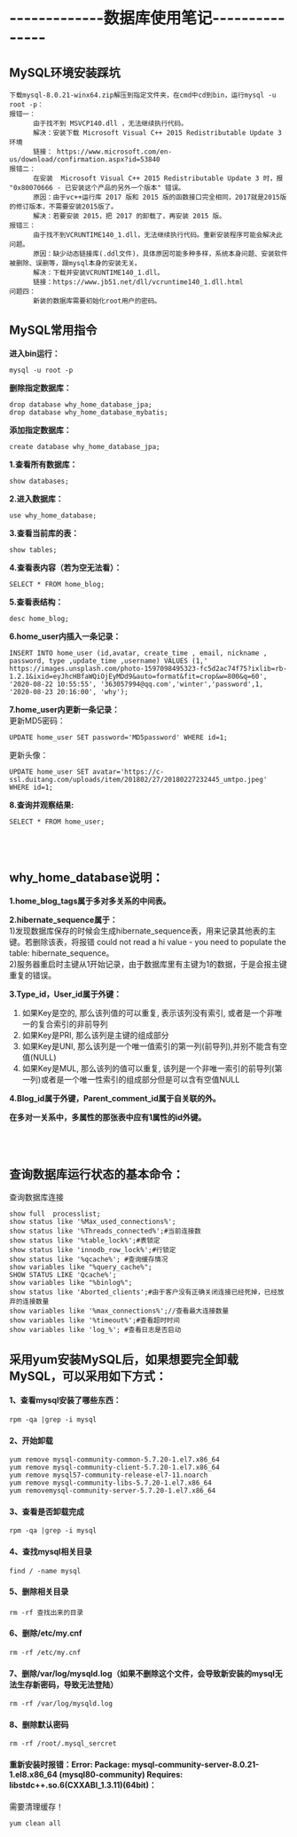 # -------------数据库使用笔记---------------
## MySQL环境安装踩坑
```
下载mysql-8.0.21-winx64.zip解压到指定文件夹，在cmd中cd到bin，运行mysql -u root -p：
报错一：
      由于找不到 MSVCP140.dll ，无法继续执行代码。
      解决：安装下载 Microsoft Visual C++ 2015 Redistributable Update 3 环境
      链接： https://www.microsoft.com/en-us/download/confirmation.aspx?id=53840
报错二：
      在安装  Microsoft Visual C++ 2015 Redistributable Update 3 时，报 "0x80070666 - 已安装这个产品的另外一个版本" 错误。
      原因：由于vc++运行库 2017 版和 2015 版的函数接口完全相同，2017就是2015版的修订版本，不需要安装2015版了。
      解决：若要安装 2015，把 2017 的卸载了，再安装 2015 版。
报错三：
      由于找不到VCRUNTIME140_1.dll，无法继续执行代码。重新安装程序可能会解决此问题。
      原因：缺少动态链接库(.ddl文件)，具体原因可能多种多样，系统本身问题、安装软件被删除、误删等，跟mysql本身的安装无关。
      解决：下载并安装VCRUNTIME140_1.dll。
      链接：https://www.jb51.net/dll/vcruntime140_1.dll.html
问题四：
      新装的数据库需要初始化root用户的密码。
```
## MySQL常用指令

**进入bin运行：**
```
mysql -u root -p
```
**删除指定数据库：**
```
drop database why_home_database_jpa;	
drop database why_home_database_mybatis;
```
**添加指定数据库：**
```
create database why_home_database_jpa; 
```
**1.查看所有数据库：**
```
show databases;
```
**2.进入数据库：**
```
use why_home_database;
```
**3.查看当前库的表：**
```
show tables;
```
**4.查看表内容（若为空无法看）：**
```
SELECT * FROM home_blog;
```
**5.查看表结构：**
```
desc home_blog;
```
**6.home_user内插入一条记录：**</br>
```
INSERT INTO home_user (id,avatar, create_time , email, nickname , password, type ,update_time ,username) VALUES (1,' https://images.unsplash.com/photo-1597098495323-fc5d2ac74f75?ixlib=rb-1.2.1&ixid=eyJhcHBfaWQiOjEyMDd9&auto=format&fit=crop&w=800&q=60', '2020-08-22 10:55:55', '363057994@qq.com','winter','password',1, '2020-08-23 20:16:00', 'why');
```
**7.home_user内更新一条记录：**</br>
更新MD5密码：
```
UPDATE home_user SET password='MD5password' WHERE id=1;
```
更新头像：
```
UPDATE home_user SET avatar='https://c-ssl.duitang.com/uploads/item/201802/27/20180227232445_umtpo.jpeg' WHERE id=1;
```
**8.查询并观察结果:**
```
SELECT * FROM home_user;
```
</br></br>




## why_home_database说明：</br>
**1.home_blog_tags属于多对多关系的中间表。**</br>

**2.hibernate_sequence属于：**</br>
1)发现数据库保存的时候会生成hibernate_sequence表，用来记录其他表的主键。若删除该表，将报错
could not read a hi value - you need to populate the table: hibernate_sequence。</br>
2)服务器重启时主键从1开始记录，由于数据库里有主键为1的数据，于是会报主键重复的错误。</br>

**3.Type_id，User_id属于外键：**</br>
1. 如果Key是空的, 那么该列值的可以重复, 表示该列没有索引, 或者是一个非唯一的复合索引的非前导列</br>
2. 如果Key是PRI,  那么该列是主键的组成部分</br>
3. 如果Key是UNI,  那么该列是一个唯一值索引的第一列(前导列),并别不能含有空值(NULL)</br>
4. 如果Key是MUL,  那么该列的值可以重复, 该列是一个非唯一索引的前导列(第一列)或者是一个唯一性索引的组成部分但是可以含有空值NULL</br>

**4.Blog_id属于外键，Parent_comment_id属于自关联的外。**</br>

**在多对一关系中，多属性的那张表中应有1属性的id外键。**

</br></br>

## 查询数据库运行状态的基本命令：</br>
查询数据库连接</br>
```
show full  processlist;
show status like '%Max_used_connections%';
show status like '%Threads_connected%';#当前连接数
show status like '%table_lock%';#表锁定
show status like 'innodb_row_lock%';#行锁定
show status like '%qcache%'; #查询缓存情况
show variables like "%query_cache%";
SHOW STATUS LIKE 'Qcache%';
show variables like "%binlog%";
show status like 'Aborted_clients';#由于客户没有正确关闭连接已经死掉，已经放弃的连接数量
show variables like '%max_connections%';//查看最大连接数量
show variables like '%timeout%';#查看超时时间
show variables like 'log_%'; #查看日志是否启动
```



## 采用yum安装MySQL后，如果想要完全卸载MySQL，可以采用如下方式：

#### 1、查看mysql安装了哪些东西：
```
rpm -qa |grep -i mysql
```

#### 2、开始卸载
```
yum remove mysql-community-common-5.7.20-1.el7.x86_64
yum remove mysql-community-client-5.7.20-1.el7.x86_64
yum remove mysql57-community-release-el7-11.noarch
yum remove mysql-community-libs-5.7.20-1.el7.x86_64
yum removemysql-community-server-5.7.20-1.el7.x86_64
```

#### 3、查看是否卸载完成
```
rpm -qa |grep -i mysql
```

#### 4、查找mysql相关目录
```
find / -name mysql
```

#### 5、删除相关目录
```
rm -rf 查找出来的目录
```

#### 6、删除/etc/my.cnf
```
rm -rf /etc/my.cnf
```

#### 7、删除/var/log/mysqld.log（如果不删除这个文件，会导致新安装的mysql无法生存新密码，导致无法登陆）

```
rm -rf /var/log/mysqld.log
```

#### 8、删除默认密码

```
rm -rf /root/.mysql_sercret
```

#### 重新安装时报错：Error: Package: mysql-community-server-8.0.21-1.el8.x86_64 (mysql80-community) Requires: libstdc++.so.6(CXXABI_1.3.11)(64bit)：

需要清理缓存！
```
yum clean all
```
